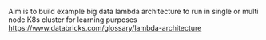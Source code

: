 Aim is to build example big data lambda architecture to run in single or multi node K8s cluster for learning purposes
https://www.databricks.com/glossary/lambda-architecture